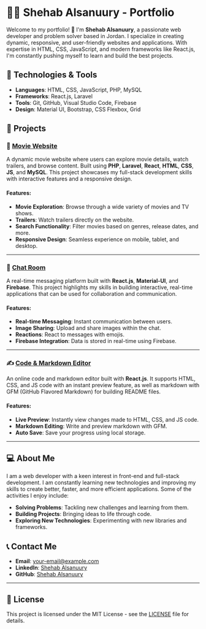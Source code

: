 # 🧑‍💻 Shehab Alsanuury - Portfolio

Welcome to my portfolio! 👋 I'm **Shehab Alsanuury**, a passionate web developer and problem solver based in Jordan. I specialize in creating dynamic, responsive, and user-friendly websites and applications. With expertise in HTML, CSS, JavaScript, and modern frameworks like React.js, I'm constantly pushing myself to learn and build the best projects.

## 🚀 Technologies & Tools
- **Languages**: HTML, CSS, JavaScript, PHP, MySQL
- **Frameworks**: React.js, Laravel
- **Tools**: Git, GitHub, Visual Studio Code, Firebase
- **Design**: Material UI, Bootstrap, CSS Flexbox, Grid

## 🌟 Projects

### 🎥 [Movie Website](https://github.com/your-username/movie-website)
A dynamic movie website where users can explore movie details, watch trailers, and browse content. Built using **PHP**, **Laravel**, **React**, **HTML**, **CSS**, **JS**, and **MySQL**. This project showcases my full-stack development skills with interactive features and a responsive design.

#### Features:
- **Movie Exploration**: Browse through a wide variety of movies and TV shows.
- **Trailers**: Watch trailers directly on the website.
- **Search Functionality**: Filter movies based on genres, release dates, and more.
- **Responsive Design**: Seamless experience on mobile, tablet, and desktop.

---

### 💬 [Chat Room](https://github.com/your-username/chat-room)
A real-time messaging platform built with **React.js**, **Material-UI**, and **Firebase**. This project highlights my skills in building interactive, real-time applications that can be used for collaboration and communication.

#### Features:
- **Real-time Messaging**: Instant communication between users.
- **Image Sharing**: Upload and share images within the chat.
- **Reactions**: React to messages with emojis.
- **Firebase Integration**: Data is stored in real-time using Firebase.

---

### ✍️ [Code & Markdown Editor](https://github.com/your-username/online-editor)
An online code and markdown editor built with **React.js**. It supports HTML, CSS, and JS code with an instant preview feature, as well as markdown with GFM (GitHub Flavored Markdown) for building README files.

#### Features:
- **Live Preview**: Instantly view changes made to HTML, CSS, and JS code.
- **Markdown Editing**: Write and preview markdown with GFM.
- **Auto Save**: Save your progress using local storage.

---

## 💻 About Me

I am a web developer with a keen interest in front-end and full-stack development. I am constantly learning new technologies and improving my skills to create better, faster, and more efficient applications. Some of the activities I enjoy include:
- **Solving Problems**: Tackling new challenges and learning from them.
- **Building Projects**: Bringing ideas to life through code.
- **Exploring New Technologies**: Experimenting with new libraries and frameworks.

## 📞 Contact Me
- **Email**: [your-email@example.com](mailto:your-email@example.com)
- **LinkedIn**: [Shehab Alsanuury](https://www.linkedin.com/in/shehab-alsanuury/)
- **GitHub**: [Shehab Alsanuury](https://github.com/your-username)

---

## 📜 License
This project is licensed under the MIT License - see the [LICENSE](LICENSE) file for details.
